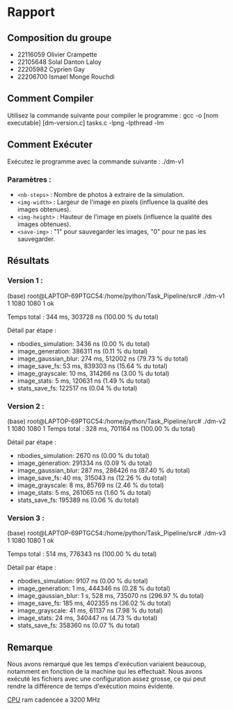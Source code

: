 # Rapport

## Composition du groupe
- 22116059 Olivier Crampette
- 22105648 Solal Danton Laloy
- 22205982 Cyprien Gay
- 22206700 Ismael Monge Rouchdi

## Comment Compiler
Utilisez la commande suivante pour compiler le programme :
gcc -o [nom executable] [dm-version.c] tasks.c -lpng -lpthread -lm

## Comment Exécuter
Exécutez le programme avec la commande suivante :
./dm-v1 <nb-steps> <img-width> <img-height> <save-img>

### Paramètres :
- `<nb-steps>` : Nombre de photos à extraire de la simulation.
- `<img-width>` : Largeur de l'image en pixels (influence la qualité des images obtenues).
- `<img-height>` : Hauteur de l'image en pixels (influence la qualité des images obtenues).
- `<save-img>` : "1" pour sauvegarder les images, "0" pour ne pas les sauvegarder.

## Résultats

### Version 1 :
(base) root@LAPTOP-69PTGC54:/home/python/Task_Pipeline/src# ./dm-v1 1 1080 1080 1
ok

Temps total :        344 ms, 303728 ns (100.00 % du total)

Détail par étape :
- nbodies_simulation: 3436 ns (0.00 % du total)
- image_generation: 386311 ns (0.11 % du total)
- image_gaussian_blur: 274 ms, 512002 ns (79.73 % du total)
- image_save_fs: 53 ms, 839303 ns (15.64 % du total)
- image_grayscale: 10 ms, 314266 ns (3.00 % du total)
- image_stats: 5 ms, 120631 ns (1.49 % du total)
- stats_save_fs: 122517 ns (0.04 % du total)

### Version 2 :
(base) root@LAPTOP-69PTGC54:/home/python/Task_Pipeline/src# ./dm-v2 1 1080 1080 1
Temps total :        328 ms, 701164 ns (100.00 % du total)

Détail par étape :
- nbodies_simulation: 2670 ns (0.00 % du total)
- image_generation: 291334 ns (0.09 % du total)
- image_gaussian_blur: 287 ms, 286426 ns (87.40 % du total)
- image_save_fs: 40 ms, 315043 ns (12.26 % du total)
- image_grayscale: 8 ms, 85769 ns (2.46 % du total)
- image_stats: 5 ms, 261065 ns (1.60 % du total)
- stats_save_fs: 195389 ns (0.06 % du total)

### Version 3 :
(base) root@LAPTOP-69PTGC54:/home/python/Task_Pipeline/src# ./dm-v3 1 1080 1080 1
ok

Temps total :        514 ms, 776343 ns (100.00 % du total)

Détail par étape :
- nbodies_simulation: 9107 ns (0.00 % du total)
- image_generation: 1 ms, 444346 ns (0.28 % du total)
- image_gaussian_blur: 1 s, 528 ms, 735070 ns (296.97 % du total)
- image_save_fs: 185 ms, 402355 ns (36.02 % du total)
- image_grayscale: 41 ms, 61137 ns (7.98 % du total)
- image_stats: 24 ms, 340447 ns (4.73 % du total)
- stats_save_fs: 358360 ns (0.07 % du total)

## Remarque


Nous avons remarqué que les temps d'exécution variaient beaucoup, notamment en fonction de la machine qui les effectuait.
Nous avons exécuté les fichiers avec une configuration assez grosse, ce qui peut rendre la différence de temps d'exécution moins évidente.

[CPU](https://www.intel.fr/content/www/fr/fr/products/sku/230580/intel-core-i513500-processor-24m-cache-up-to-4-80-ghz/specifications.html)
ram cadencée a 3200 MHz

